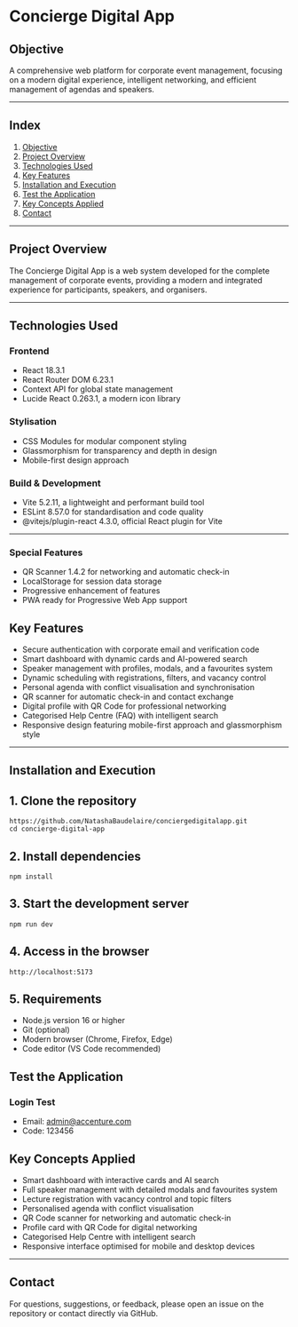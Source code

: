 
# Concierge Digital App

## Objective

A comprehensive web platform for corporate event management, focusing on a modern digital experience, intelligent networking, and efficient management of agendas and speakers.

***

## Index

1. [Objective](#objective)
2. [Project Overview](#project-overview)
3. [Technologies Used](#technologies-used)
4. [Key Features](#key-features)
5. [Installation and Execution](#installation-and-execution)
6. [Test the Application](#test-the-application)
7. [Key Concepts Applied](#key-concepts-applied)
8. [Contact](#contact)

***

## Project Overview

The Concierge Digital App is a web system developed for the complete management of corporate events, providing a modern and integrated experience for participants, speakers, and organisers.

***
 
## Technologies Used

### Frontend

- React 18.3.1  
- React Router DOM 6.23.1  
- Context API for global state management  
- Lucide React 0.263.1, a modern icon library  

### Stylisation

- CSS Modules for modular component styling  
- Glassmorphism for transparency and depth in design  
- Mobile-first design approach  

### Build & Development

- Vite 5.2.11, a lightweight and performant build tool  
- ESLint 8.57.0 for standardisation and code quality  
- @vitejs/plugin-react 4.3.0, official React plugin for Vite

***

### Special Features

- QR Scanner 1.4.2 for networking and automatic check-in  
- LocalStorage for session data storage  
- Progressive enhancement of features  
- PWA ready for Progressive Web App support  

## Key Features

- Secure authentication with corporate email and verification code  
- Smart dashboard with dynamic cards and AI-powered search  
- Speaker management with profiles, modals, and a favourites system  
- Dynamic scheduling with registrations, filters, and vacancy control  
- Personal agenda with conflict visualisation and synchronisation  
- QR scanner for automatic check-in and contact exchange  
- Digital profile with QR Code for professional networking  
- Categorised Help Centre (FAQ) with intelligent search  
- Responsive design featuring mobile-first approach and glassmorphism style 

***

## Installation and Execution

## 1. Clone the repository  
```
https://github.com/NatashaBaudelaire/conciergedigitalapp.git
cd concierge-digital-app
```

## 2. Install dependencies  
```
npm install
```

## 3. Start the development server  
```
npm run dev
```

## 4. Access in the browser  
```
http://localhost:5173
```
## 5. Requirements

- Node.js version 16 or higher  
- Git (optional)  
- Modern browser (Chrome, Firefox, Edge)  
- Code editor (VS Code recommended)  

## Test the Application

### Login Test  

- Email: admin@accenture.com  
- Code: 123456  

## Key Concepts Applied

- Smart dashboard with interactive cards and AI search  
- Full speaker management with detailed modals and favourites system  
- Lecture registration with vacancy control and topic filters  
- Personalised agenda with conflict visualisation  
- QR Code scanner for networking and automatic check-in  
- Profile card with QR Code for digital networking  
- Categorised Help Centre with intelligent search  
- Responsive interface optimised for mobile and desktop devices  

***

## Contact

For questions, suggestions, or feedback, please open an issue on the repository or contact directly via GitHub.
